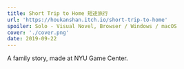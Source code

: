 ```yaml
---
title: Short Trip to Home 短途旅行
url: 'https://houkanshan.itch.io/short-trip-to-home'
spoiler: Solo - Visual Novel, Browser / Windows / macOS
cover: './cover.png'
date: 2019-09-22
---
```

A family story, made at NYU Game Center.